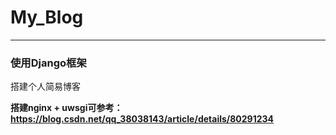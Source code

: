 # My_Blog
---
### 使用Django框架
搭建个人简易博客

**搭建nginx + uwsgi可参考：
https://blog.csdn.net/qq_38038143/article/details/80291234**
